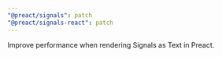 ```yaml
---
"@preact/signals": patch
"@preact/signals-react": patch
---
```


Improve performance when rendering Signals as Text in Preact.
